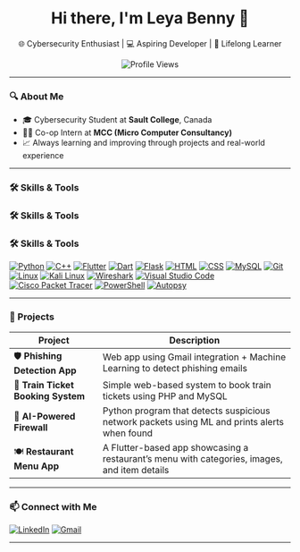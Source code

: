 <h1 align="center">Hi there, I'm Leya Benny 👋</h1>

<p align="center">
  🌐 Cybersecurity Enthusiast | 💻 Aspiring Developer | 🎯 Lifelong Learner
</p>

<p align="center">
  <img src="https://komarev.com/ghpvc/?username=Leya-Benny&color=blue" alt="Profile Views"/>
</p>

---

### 🔍 About Me

- 🎓 Cybersecurity Student at **Sault College**, Canada  
- 👩‍💻 Co-op Intern at **MCC (Micro Computer Consultancy)**
- 📈 Always learning and improving through projects and real-world experience

---

### 🛠️ Skills & Tools

### 🛠️ Skills & Tools

### 🛠️ Skills & Tools

[![Python](https://img.shields.io/badge/-Python-3776AB?style=for-the-badge&logo=python&logoColor=white)](https://www.python.org/)
[![C++](https://img.shields.io/badge/-C++-00599C?style=for-the-badge&logo=c%2B%2B&logoColor=white)](https://isocpp.org/)
[![Flutter](https://img.shields.io/badge/-Flutter-02569B?style=for-the-badge&logo=flutter&logoColor=white)](https://flutter.dev/)
[![Dart](https://img.shields.io/badge/-Dart-0175C2?style=for-the-badge&logo=dart&logoColor=white)](https://dart.dev/)
[![Flask](https://img.shields.io/badge/-Flask-black?style=for-the-badge&logo=flask)](https://flask.palletsprojects.com/)
[![HTML](https://img.shields.io/badge/-HTML5-E34F26?style=for-the-badge&logo=html5&logoColor=white)](https://developer.mozilla.org/en-US/docs/Web/HTML)
[![CSS](https://img.shields.io/badge/-CSS3-1572B6?style=for-the-badge&logo=css3&logoColor=white)](https://developer.mozilla.org/en-US/docs/Web/CSS)
[![MySQL](https://img.shields.io/badge/-MySQL-4479A1?style=for-the-badge&logo=mysql&logoColor=white)](https://www.mysql.com/)
[![Git](https://img.shields.io/badge/-Git-F05032?style=for-the-badge&logo=git&logoColor=white)](https://git-scm.com/)
[![Linux](https://img.shields.io/badge/-Linux-FCC624?style=for-the-badge&logo=linux&logoColor=black)](https://www.linux.org/)
[![Kali Linux](https://img.shields.io/badge/-Kali_Linux-557C94?style=for-the-badge&logo=kali-linux&logoColor=white)](https://www.kali.org/)
[![Wireshark](https://img.shields.io/badge/-Wireshark-0388fc?style=for-the-badge&logo=wireshark&logoColor=white)](https://www.wireshark.org/)
[![Visual Studio Code](https://img.shields.io/badge/-VSCode-007ACC?style=for-the-badge&logo=visual-studio-code&logoColor=white)](https://code.visualstudio.com/)
[![Cisco Packet Tracer](https://img.shields.io/badge/-Cisco_Packet_Tracer-0A81D1?style=for-the-badge&logo=cisco&logoColor=white)](https://www.netacad.com/courses/packet-tracer)
[![PowerShell](https://img.shields.io/badge/-PowerShell-5391FE?style=for-the-badge&logo=powershell&logoColor=white)](https://docs.microsoft.com/en-us/powershell/)
[![Autopsy](https://img.shields.io/badge/-Autopsy-000000?style=for-the-badge&logo=autopsy&logoColor=white)](https://www.autopsy.com/)




---

### 🚀 Projects

| Project                     | Description                                              |
|----------------------------|----------------------------------------------------------|
| 🛡️ **Phishing Detection App** | Web app using Gmail integration + Machine Learning to detect phishing emails |
| 💬 **Train Ticket Booking System** | Simple web-based system to book train tickets using PHP and MySQL |
| 🔐 **AI-Powered Firewall**   |  Python program that detects suspicious network packets using ML and prints alerts when found |
| 🍽️ **Restaurant Menu App**    | A Flutter-based app showcasing a restaurant’s menu with categories, images, and item details |

---

### 📫 Connect with Me

[![LinkedIn](https://img.shields.io/badge/LinkedIn-blue?style=for-the-badge&logo=linkedin)](https://www.linkedin.com/in/leya-benny)
[![Gmail](https://img.shields.io/badge/Gmail-red?style=for-the-badge&logo=gmail&logoColor=white)](mailto:leyabenny10@gmail.com)

---

